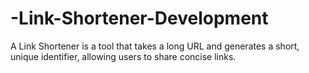 # -Link-Shortener-Development
 A Link  Shortener is a tool that takes a long URL and generates a short, unique identifier, allowing users to  share concise links. 
